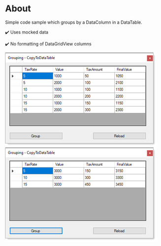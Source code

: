 ﻿# About

Simple code sample which groups by a DataColumn in a DataTable.

:heavy_check_mark: Uses mocked data

:heavy_check_mark: No formatting of DataGridView columns


![img](../assets/grouped.png)